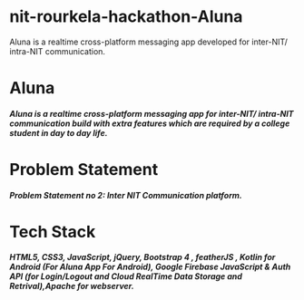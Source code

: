 # nit-rourkela-hackathon-Aluna
Aluna is a realtime cross-platform messaging app developed for inter-NIT/ intra-NIT communication.

# Aluna
##### Aluna is a realtime cross-platform messaging app for inter-NIT/ intra-NIT communication build with extra features which are required by a college student in day to day life.

# Problem Statement
##### Problem Statement no 2: Inter NIT Communication platform.

# Tech Stack
##### HTML5, CSS3, JavaScript, jQuery, Bootstrap 4 , featherJS , Kotlin for Android (For Aluna App For Android), Google Firebase JavaScript & Auth API (for Login/Logout and Cloud RealTime Data Storage and Retrival),Apache for webserver. 


